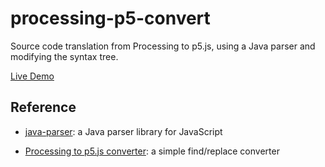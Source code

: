 ---
---

# processing-p5-convert

Source code translation from Processing to p5.js, using a Java parser and
modifying the syntax tree.

[Live Demo](https://dkessner.github.io/processing-p5-convert/)


## Reference

* [java-parser](https://github.com/jhipster/prettier-java/tree/master/packages/java-parser):
    a Java parser library for JavaScript  

* [Processing to p5.js converter](https://faculty.purchase.edu/joseph.mckay/p5jsconverter.html):
    a simple find/replace converter

